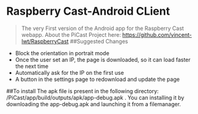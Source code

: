 # Raspberry Cast-Android CLient
>The very First version of the Android app for the Raspberry Cast webapp.
About the PiCast Project here: https://github.com/vincent-lwt/RaspberryCast
##Suggested Changes
- Block the orientation in portrait mode
- Once the user set an IP, the page is downloaded, so it can load faster the next time
- Automatically ask for the IP on the first use
- A button in the settings page to redownload and update the page

##To install
The apk file is present in the following directory:
/PiCast/app/build/outputs/apk/app-debug.apk . 
You can installing it by downloading the app-debug.apk and launching it from a filemanager.
